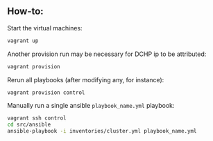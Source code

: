 ## How-to:

Start the virtual machines:

```bash
vagrant up
```

Another provision run may be necessary for DCHP ip to be attributed:
```bash
vagrant provision
```

Rerun all playbooks (after modifying any, for instance):

```bash
vagrant provision control
```

Manually run a single ansible `playbook_name.yml` playbook:

```bash
vagrant ssh control
cd src/ansible
ansible-playbook -i inventories/cluster.yml playbook_name.yml
```
